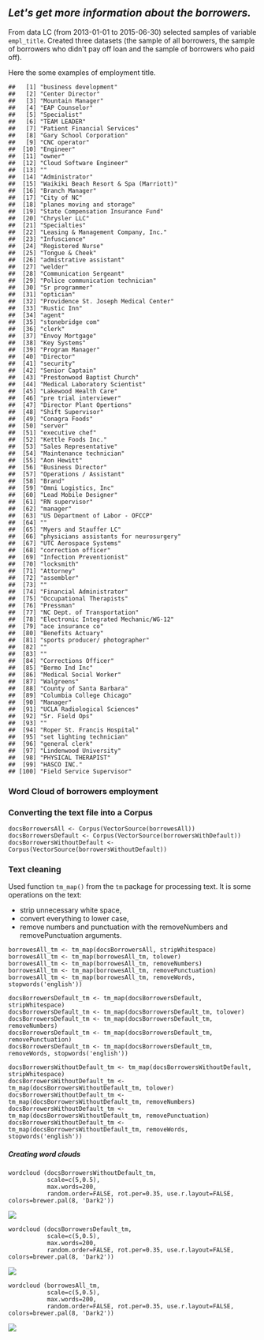 *Let's get more information about the borrowers.*
-------------------------------------------------

From data LC (from 2013-01-01 to 2015-06-30) selected samples of
variable `empl_title`. Created three datasets (the sample of all
borrowers, the sample of borrowers who didn't pay off loan and the
sample of borrowers who paid off).

Here the some examples of employment title.

    ##   [1] "business development"                  
    ##   [2] "Center Director"                       
    ##   [3] "Mountain Manager"                      
    ##   [4] "EAP Counselor"                         
    ##   [5] "Specialist"                            
    ##   [6] "TEAM LEADER"                           
    ##   [7] "Patient Financial Services"            
    ##   [8] "Gary School Corporation"               
    ##   [9] "CNC operator"                          
    ##  [10] "Engineer"                              
    ##  [11] "owner"                                 
    ##  [12] "Cloud Software Engineer"               
    ##  [13] ""                                      
    ##  [14] "Administrator"                         
    ##  [15] "Waikiki Beach Resort & Spa (Marriott)" 
    ##  [16] "Branch Manager"                        
    ##  [17] "City of NC"                            
    ##  [18] "planes moving and storage"             
    ##  [19] "State Compensation Insurance Fund"     
    ##  [20] "Chrysler LLC"                          
    ##  [21] "Specialties"                           
    ##  [22] "Leasing & Management Company, Inc."    
    ##  [23] "Infuscience"                           
    ##  [24] "Registered Nurse"                      
    ##  [25] "Tongue & Cheek"                        
    ##  [26] "admistrative assistant"                
    ##  [27] "welder"                                
    ##  [28] "Communication Sergeant"                
    ##  [29] "Police communication technician"       
    ##  [30] "Sr programmer"                         
    ##  [31] "optician"                              
    ##  [32] "Providence St. Joseph Medical Center"  
    ##  [33] "Rustic Inn"                            
    ##  [34] "agent"                                 
    ##  [35] "stonebridge com"                       
    ##  [36] "clerk"                                 
    ##  [37] "Envoy Mortgage"                        
    ##  [38] "Key Systems"                           
    ##  [39] "Program Manager"                       
    ##  [40] "Director"                              
    ##  [41] "security"                              
    ##  [42] "Senior Captain"                        
    ##  [43] "Prestonwood Baptist Church"            
    ##  [44] "Medical Laboratory Scientist"          
    ##  [45] "Lakewood Health Care"                  
    ##  [46] "pre trial interviewer"                 
    ##  [47] "Director Plant Opertions"              
    ##  [48] "Shift Supervisor"                      
    ##  [49] "Conagra Foods"                         
    ##  [50] "server"                                
    ##  [51] "executive chef"                        
    ##  [52] "Kettle Foods Inc."                     
    ##  [53] "Sales Representative"                  
    ##  [54] "Maintenance technician"                
    ##  [55] "Aon Hewitt"                            
    ##  [56] "Business Director"                     
    ##  [57] "Operations / Assistant"                
    ##  [58] "Brand"                                 
    ##  [59] "Omni Logistics, Inc"                   
    ##  [60] "Lead Mobile Designer"                  
    ##  [61] "RN supervisor"                         
    ##  [62] "manager"                               
    ##  [63] "US Department of Labor - OFCCP"        
    ##  [64] ""                                      
    ##  [65] "Myers and Stauffer LC"                 
    ##  [66] "physicians assistants for neurosurgery"
    ##  [67] "UTC Aerospace Systems"                 
    ##  [68] "correction officer"                    
    ##  [69] "Infection Preventionist"               
    ##  [70] "locksmith"                             
    ##  [71] "Attorney"                              
    ##  [72] "assembler"                             
    ##  [73] ""                                      
    ##  [74] "Financial Administrator"               
    ##  [75] "Occupational Therapists"               
    ##  [76] "Pressman"                              
    ##  [77] "NC Dept. of Transportation"            
    ##  [78] "Electronic Integrated Mechanic/WG-12"  
    ##  [79] "ace insurance co"                      
    ##  [80] "Benefits Actuary"                      
    ##  [81] "sports producer/ photographer"         
    ##  [82] ""                                      
    ##  [83] ""                                      
    ##  [84] "Corrections Officer"                   
    ##  [85] "Bermo Ind Inc"                         
    ##  [86] "Medical Social Worker"                 
    ##  [87] "Walgreens"                             
    ##  [88] "County of Santa Barbara"               
    ##  [89] "Columbia College Chicago"              
    ##  [90] "Manager"                               
    ##  [91] "UCLA Radiological Sciences"            
    ##  [92] "Sr. Field Ops"                         
    ##  [93] ""                                      
    ##  [94] "Roper St. Francis Hospital"            
    ##  [95] "set lighting technician"               
    ##  [96] "general clerk"                         
    ##  [97] "Lindenwood University"                 
    ##  [98] "PHYSICAL THERAPIST"                    
    ##  [99] "HASCO INC."                            
    ## [100] "Field Service Supervisor"

### **Word Cloud of borrowers employment**

### Converting the text file into a Corpus

    docsBorrowersAll <- Corpus(VectorSource(borrowesAll))
    docsBorrowersDefault <- Corpus(VectorSource(borrowersWithDefault))
    docsBorrowersWithoutDefault <- Corpus(VectorSource(borrowersWithoutDefault))

### Text cleaning

Used function `tm_map()` from the `tm` package for processing text. It
is some operations on the text:

-   strip unnecessary white space,  
-   convert everything to lower case,  
-   remove numbers and punctuation with the removeNumbers and
    removePunctuation arguments.

<!-- -->

    borrowesAll_tm <- tm_map(docsBorrowersAll, stripWhitespace)
    borrowesAll_tm <- tm_map(borrowesAll_tm, tolower)
    borrowesAll_tm <- tm_map(borrowesAll_tm, removeNumbers)
    borrowesAll_tm <- tm_map(borrowesAll_tm, removePunctuation)
    borrowesAll_tm <- tm_map(borrowesAll_tm, removeWords, stopwords('english'))

    docsBorrowersDefault_tm <- tm_map(docsBorrowersDefault, stripWhitespace)
    docsBorrowersDefault_tm <- tm_map(docsBorrowersDefault_tm, tolower)
    docsBorrowersDefault_tm <- tm_map(docsBorrowersDefault_tm, removeNumbers)
    docsBorrowersDefault_tm <- tm_map(docsBorrowersDefault_tm, removePunctuation)
    docsBorrowersDefault_tm <- tm_map(docsBorrowersDefault_tm, removeWords, stopwords('english'))

    docsBorrowersWithoutDefault_tm <- tm_map(docsBorrowersWithoutDefault, stripWhitespace)
    docsBorrowersWithoutDefault_tm <- tm_map(docsBorrowersWithoutDefault_tm, tolower)
    docsBorrowersWithoutDefault_tm <- tm_map(docsBorrowersWithoutDefault_tm, removeNumbers)
    docsBorrowersWithoutDefault_tm <- tm_map(docsBorrowersWithoutDefault_tm, removePunctuation)
    docsBorrowersWithoutDefault_tm <- tm_map(docsBorrowersWithoutDefault_tm, removeWords, stopwords('english'))

##### Creating word clouds

    wordcloud (docsBorrowersWithoutDefault_tm,
               scale=c(5,0.5),
               max.words=200,
               random.order=FALSE, rot.per=0.35, use.r.layout=FALSE, colors=brewer.pal(8, 'Dark2'))

![](who_are_the_borrowers_files/figure-markdown_strict/clouds-1.png)

    wordcloud (docsBorrowersDefault_tm,
               scale=c(5,0.5),
               max.words=200,
               random.order=FALSE, rot.per=0.35, use.r.layout=FALSE, colors=brewer.pal(8, 'Dark2'))

![](who_are_the_borrowers_files/figure-markdown_strict/clouds-2.png)

    wordcloud (borrowesAll_tm,
               scale=c(5,0.5),
               max.words=200,
               random.order=FALSE, rot.per=0.35, use.r.layout=FALSE, colors=brewer.pal(8, 'Dark2'))

![](who_are_the_borrowers_files/figure-markdown_strict/clouds-3.png)

